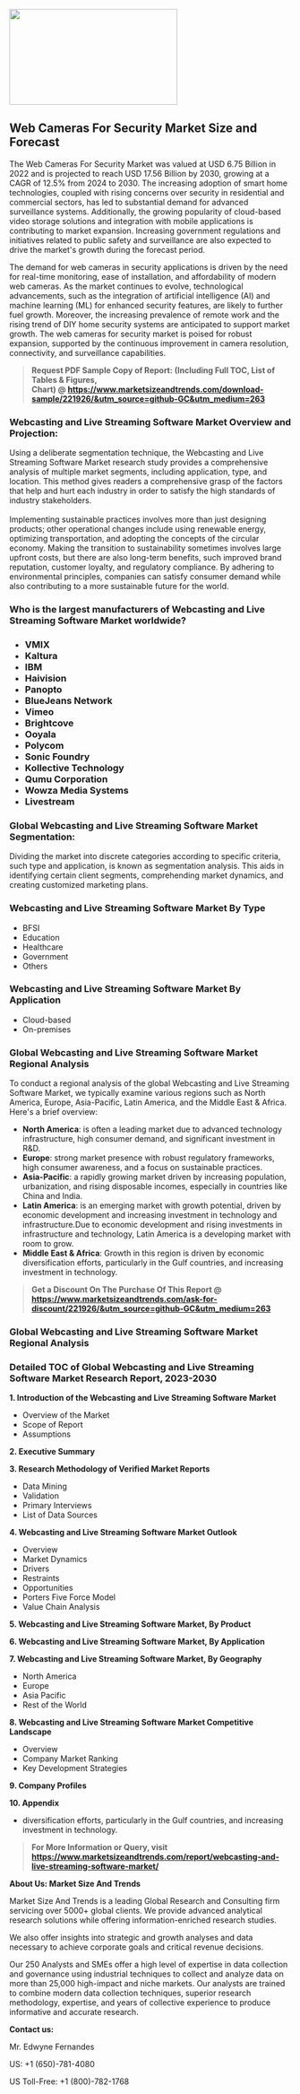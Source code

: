 <p><img class="alignnone size-medium wp-image-20088" src="https://ffe5etoiles.com/wp-content/uploads/2024/12/MST1-300x171.png" alt="" width="300" height="171" /></p><h2>Web Cameras For Security Market Size and Forecast</h2><p>The Web Cameras For Security Market was valued at USD 6.75 Billion in 2022 and is projected to reach USD 17.56 Billion by 2030, growing at a CAGR of 12.5% from 2024 to 2030. The increasing adoption of smart home technologies, coupled with rising concerns over security in residential and commercial sectors, has led to substantial demand for advanced surveillance systems. Additionally, the growing popularity of cloud-based video storage solutions and integration with mobile applications is contributing to market expansion. Increasing government regulations and initiatives related to public safety and surveillance are also expected to drive the market's growth during the forecast period. </p><p>The demand for web cameras in security applications is driven by the need for real-time monitoring, ease of installation, and affordability of modern web cameras. As the market continues to evolve, technological advancements, such as the integration of artificial intelligence (AI) and machine learning (ML) for enhanced security features, are likely to further fuel growth. Moreover, the increasing prevalence of remote work and the rising trend of DIY home security systems are anticipated to support market growth. The web cameras for security market is poised for robust expansion, supported by the continuous improvement in camera resolution, connectivity, and surveillance capabilities.</p></p><blockquote id="" class=""><strong>Request PDF Sample Copy of Report: (Including Full TOC, List of Tables &amp; Figures, Chart)&nbsp;@&nbsp;<strong><a href="https://www.marketsizeandtrends.com/download-sample/221926/&utm_source=github-GC&utm_medium=263" target="_blank">https://www.marketsizeandtrends.com/download-sample/221926/&utm_source=github-GC&utm_medium=263</a></strong></strong></blockquote><h3 id="" class="">Webcasting and Live Streaming Software Market&nbsp;Overview and Projection:</h3><p id="" class="">Using a deliberate segmentation technique, the Webcasting and Live Streaming Software Market research study provides a comprehensive analysis of multiple market segments, including application, type, and location. This method gives readers a comprehensive grasp of the factors that help and hurt each industry in order to satisfy the high standards of industry stakeholders. <br /> <br />Implementing sustainable practices involves more than just designing products; other operational changes include using renewable energy, optimizing transportation, and adopting the concepts of the circular economy. Making the transition to sustainability sometimes involves large upfront costs, but there are also long-term benefits, such improved brand reputation, customer loyalty, and regulatory compliance. By adhering to environmental principles, companies can satisfy consumer demand while also contributing to a more sustainable future for the world.</p><h3 id="" class="">Who is the largest manufacturers of&nbsp;Webcasting and Live Streaming Software Market worldwide?</h3><h3 class=""><p><ul><li>VMIX </li><li> Kaltura </li><li> IBM </li><li> Haivision </li><li> Panopto </li><li> BlueJeans Network </li><li> Vimeo </li><li> Brightcove </li><li> Ooyala </li><li> Polycom </li><li> Sonic Foundry </li><li> Kollective Technology </li><li> Qumu Corporation </li><li> Wowza Media Systems </li><li> Livestream</li></ul></p></h3><h3 id="" class="">Global&nbsp;Webcasting and Live Streaming Software Market Segmentation:</h3><p id="" class="">Dividing the market into discrete categories according to specific criteria, such type and application, is known as segmentation analysis. This aids in identifying certain client segments, comprehending market dynamics, and creating customized marketing plans.</p><h3 id="" class="">Webcasting and Live Streaming Software Market&nbsp;By Type</h3><p><p><ul><li>BFSI</li><li> Education</li><li> Healthcare</li><li> Government</li><li> Others</p></li></ul></p></p><h3 id="" class="">Webcasting and Live Streaming Software Market&nbsp;By Application</h3><p class=""><p><ul><li>Cloud-based</li><li> On-premises</li></ul></p></p><h3 id="" class="">Global Webcasting and Live Streaming Software Market Regional Analysis</h3><p id="" class="">To conduct a regional analysis of the global Webcasting and Live Streaming Software Market, we typically examine various regions such as North America, Europe, Asia-Pacific, Latin America, and the Middle East &amp; Africa. Here's a brief overview:</p><ul><li><strong>North America</strong>: is often a leading market due to advanced technology infrastructure, high consumer demand, and significant investment in R&amp;D.</li><li><strong>Europe</strong>: strong market presence with robust regulatory frameworks, high consumer awareness, and a focus on sustainable practices.</li><li><strong>Asia-Pacific</strong>: a rapidly growing market driven by increasing population, urbanization, and rising disposable incomes, especially in countries like China and India.</li><li><strong>Latin America</strong>: is an emerging market with growth potential, driven by economic development and increasing investment in technology and infrastructure.Due to economic development and rising investments in infrastructure and technology, Latin America is a developing market with room to grow.</li><li><strong>Middle East &amp; Africa</strong>: Growth in this region is driven by economic diversification efforts, particularly in the Gulf countries, and increasing investment in technology.</li></ul><blockquote id="" class=""><strong>Get a Discount On The Purchase Of This Report @ <strong><a href="https://www.marketsizeandtrends.com/ask-for-discount/221926/&utm_source=github-GC&utm_medium=263" target="_blank">https://www.marketsizeandtrends.com/ask-for-discount/221926/&utm_source=github-GC&utm_medium=263</a></strong></strong></blockquote><h3 id="" class="">Global Webcasting and Live Streaming Software Market Regional Analysis</h3><h3 id="" class="">Detailed TOC of Global Webcasting and Live Streaming Software Market Research Report, 2023-2030</h3><p id="" class=""><strong>1. Introduction of the Webcasting and Live Streaming Software Market</strong></p><ul><li>Overview of the Market</li><li>Scope of Report</li><li>Assumptions</li></ul><p id="" class=""><strong>2. Executive Summary</strong></p><p id="" class=""><strong>3. Research Methodology of Verified Market Reports</strong></p><ul><li>Data Mining</li><li>Validation</li><li>Primary Interviews</li><li>List of Data Sources</li></ul><p id="" class=""><strong>4. Webcasting and Live Streaming Software Market Outlook</strong></p><ul><li>Overview</li><li>Market Dynamics</li><li>Drivers</li><li>Restraints</li><li>Opportunities</li><li>Porters Five Force Model</li><li>Value Chain Analysis</li></ul><p id="" class=""><strong>5. Webcasting and Live Streaming Software Market, By Product</strong></p><p id="" class=""><strong>6. Webcasting and Live Streaming Software Market, By Application</strong></p><p id="" class=""><strong>7. Webcasting and Live Streaming Software Market, By Geography</strong></p><ul><li>North America</li><li>Europe</li><li>Asia Pacific</li><li>Rest of the World</li></ul><p id="" class=""><strong>8. Webcasting and Live Streaming Software Market Competitive Landscape</strong></p><ul><li>Overview</li><li>Company Market Ranking</li><li>Key Development Strategies</li></ul><p id="" class=""><strong>9. Company Profiles</strong></p><p id="" class=""><strong>10. Appendix</strong></p><ul><li>diversification efforts, particularly in the Gulf countries, and increasing investment in technology.</li></ul><blockquote id="" class=""><strong>For More Information or Query, visit <strong><strong><a href="https://www.marketsizeandtrends.com/report/webcasting-and-live-streaming-software-market/" target="_blank">https://www.marketsizeandtrends.com/report/webcasting-and-live-streaming-software-market/</a></strong></strong></strong></blockquote><p id="" class=""><strong>About Us: Market Size And Trends</strong></p><p id="" class="">Market Size And Trends is a leading Global Research and Consulting firm servicing over 5000+ global clients. We provide advanced analytical research solutions while offering information-enriched research studies.</p><p id="" class="">We also offer insights into strategic and growth analyses and data necessary to achieve corporate goals and critical revenue decisions.</p><p id="" class="">Our 250 Analysts and SMEs offer a high level of expertise in data collection and governance using industrial techniques to collect and analyze data on more than 25,000 high-impact and niche markets. Our analysts are trained to combine modern data collection techniques, superior research methodology, expertise, and years of collective experience to produce informative and accurate research.</p><p id="" class=""><strong>Contact us:</strong></p><p id="" class="">Mr. Edwyne Fernandes</p><p id="" class="">US: +1 (650)-781-4080</p><p id="" class="">US Toll-Free: +1 (800)-782-1768</p>
